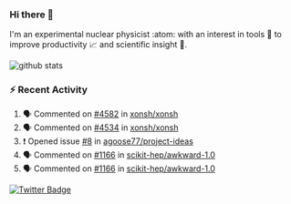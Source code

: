### Hi there 👋 

I'm an experimental nuclear physicist :atom: with an interest in tools :wrench: to improve productivity :chart_with_upwards_trend: and scientific insight :telescope:.

![github stats](https://github-readme-stats.vercel.app/api?username=agoose77&show_icons=true&hide_rank=true&hide_title=true&bg_color=30,e76445,904e95&text_color=efe3ec&icon_color=efe3ec)
<!--
**agoose77/agoose77** is a ✨ _special_ ✨ repository because its `README.md` (this file) appears on your GitHub profile.

Here are some ideas to get you started:

- 🔭 I’m currently working on ...
- 🌱 I’m currently learning ...
- 👯 I’m looking to collaborate on ...
- 🤔 I’m looking for help with ...
- 💬 Ask me about ...
- 📫 How to reach me: ...
- 😄 Pronouns: ...
- ⚡ Fun fact: ...
-->

### :zap: Recent Activity
<!--START_SECTION:activity-->
1. 🗣 Commented on [#4582](https://github.com/xonsh/xonsh/issues/4582) in [xonsh/xonsh](https://github.com/xonsh/xonsh)
2. 🗣 Commented on [#4534](https://github.com/xonsh/xonsh/issues/4534) in [xonsh/xonsh](https://github.com/xonsh/xonsh)
3. ❗️ Opened issue [#8](https://github.com/agoose77/project-ideas/issues/8) in [agoose77/project-ideas](https://github.com/agoose77/project-ideas)
4. 🗣 Commented on [#1166](https://github.com/scikit-hep/awkward-1.0/issues/1166) in [scikit-hep/awkward-1.0](https://github.com/scikit-hep/awkward-1.0)
5. 🗣 Commented on [#1166](https://github.com/scikit-hep/awkward-1.0/issues/1166) in [scikit-hep/awkward-1.0](https://github.com/scikit-hep/awkward-1.0)
<!--END_SECTION:activity-->


[![Twitter Badge](https://img.shields.io/twitter/follow/agoose77?style=flat-square&logo=Twitter&logoColor=white&color=cornflowerblue)](https://twitter.com/agoose77)
